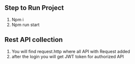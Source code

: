 ## Step to Run Project
1. Npm i 
2. Npm run start

## Rest API collection
1. You will find request.http where all API with Request added
2. after the login you will get JWT token for authorized API 